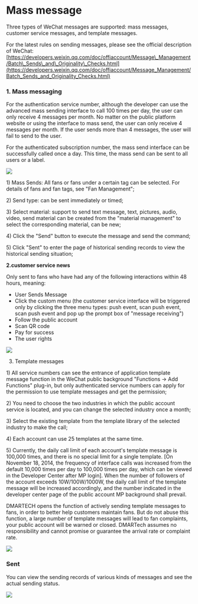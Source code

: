 # Mass message

Three types of WeChat messages are supported: mass messages, customer service messages, and template messages.

For the latest rules on sending messages, please see the official description of WeChat: [https://developers.weixin.qq.com/doc/offiaccount/Message\_Management/Batch\_Sends\_and\_Originality\_Checks.html](https://developers.weixin.qq.com/doc/offiaccount/Message_Management/Batch_Sends_and_Originality_Checks.html)

### **1. Mass messaging**

For the authentication service number, although the developer can use the advanced mass sending interface to call 100 times per day, the user can only receive 4 messages per month. No matter on the public platform website or using the interface to mass send, the user can only receive 4 messages per month. If the user sends more than 4 messages, the user will fail to send to the user.

For the authenticated subscription number, the mass send interface can be successfully called once a day. This time, the mass send can be sent to all users or a label.

![](../.gitbook/assets/image%20%2850%29.gif)

1\) Mass Sends: All fans or fans under a certain tag can be selected. For details of fans and fan tags, see "Fan Management";

2\) Send type: can be sent immediately or timed;

3\) Select material: support to send text message, text, pictures, audio, video, send material can be created from the "material management" to select the corresponding material, can be new;

4\) Click the "Send" button to execute the message and send the command;

5\) Click "Sent" to enter the page of historical sending records to view the historical sending situation;

**2.customer service news**

Only sent to fans who have had any of the following interactions within 48 hours, meaning:

* User Sends Message
* Click the custom menu \(the customer service interface will be triggered only by clicking the three menu types: push event, scan push event, scan push event and pop up the prompt box of "message receiving"\)
* Follow the public account
* Scan QR code
* Pay for success
* The user rights

![](../.gitbook/assets/image%20%2846%29.gif)

3. Template messages

1\) All service numbers can see the entrance of application template message function in the WeChat public background "Functions -&gt; Add Functions" plug-in, but only authenticated service numbers can apply for the permission to use template messages and get the permission;

2\) You need to choose the two industries in which the public account service is located, and you can change the selected industry once a month;

3\) Select the existing template from the template library of the selected industry to make the call;

4\) Each account can use 25 templates at the same time.

5\) Currently, the daily call limit of each account's template message is 100,000 times, and there is no special limit for a single template. \[On November 18, 2014, the frequency of interface calls was increased from the default 10,000 times per day to 100,000 times per day, which can be viewed in the Developer Center after MP login\]. When the number of followers of the account exceeds 10W/100W/1000W, the daily call limit of the template message will be increased accordingly, and the number indicated in the developer center page of the public account MP background shall prevail.

DMARTECH opens the function of actively sending template messages to fans, in order to better help customers maintain fans. But do not abuse this function, a large number of template messages will lead to fan complaints, your public account will be warned or closed. DMARTech assumes no responsibility and cannot promise or guarantee the arrival rate or complaint rate.

![](../.gitbook/assets/image%20%2854%29.gif)

### Sent

You can view the sending records of various kinds of messages and see the actual sending status.

![](../.gitbook/assets/image%20%2857%29.gif)











































































